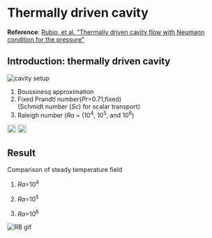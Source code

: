 # Thermally driven cavity

**Reference**: [Rubio, et al. "Thermally driven cavity flow with Neumann condition for the pressure"](https://doi.org/10.1016/S0168-9274(01)00083-6)

## Introduction: thermally driven cavity
![cavity setup](images/cavity_setup.png)

1) Boussinesq approximation
2) Fixed Prandtl number(*Pr*=0.71,fixed) \
(Schmidt number (*Sc*) for scalar transport)
3) Raleigh number (*Ra* = (10<sup>4</sup>, 10<sup>5</sup>, and 10<sup>6</sup>)
<img src="https://render.githubusercontent.com/render/math?math=Pr=\frac{\nu}{\alpha}" height="20">
<img src="https://render.githubusercontent.com/render/math?math=Ra=\frac{g\beta(T_H-T_L)D^3}{\nu\alpha}" height="20">


## Result

Comparison of steady temperature field
1) _Ra_=10<sup>4</sup>


2) _Ra_=10<sup>5</sup>


3) _Ra_=10<sup>6</sup>



![RB gif](Rayleigh-Benard/animation.gif)



